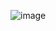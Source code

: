 ![image](https://user-images.githubusercontent.com/108607378/219846691-a07500ad-c4ad-43ac-810c-037ee132ad83.png)
